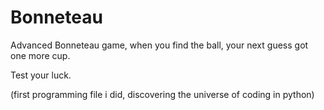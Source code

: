 # Bonneteau

Advanced Bonneteau game, when you find the ball, your next guess got one more cup.

Test your luck.

(first programming file i did, discovering the universe of coding in python)
